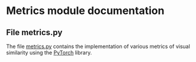 # Metrics module documentation

## File metrics.py

The file [metrics.py](metrics.py) contains the implementation of various metrics of visual similarity
using the [PyTorch](https://pytorch.org/) library.
